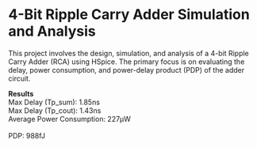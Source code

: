 # 4-Bit Ripple Carry Adder Simulation and Analysis
This project involves the design, simulation, and analysis of a 4-bit Ripple Carry Adder (RCA) using HSpice. The primary focus is on evaluating the delay, power consumption, and power-delay product (PDP) of the adder circuit.

__Results__<br/> 
Max Delay (Tp_sum): 1.85ns<br/> 
Max Delay (Tp_cout): 1.43ns<br/>
Average Power Consumption: 227µW<br/>  
PDP: 988fJ
